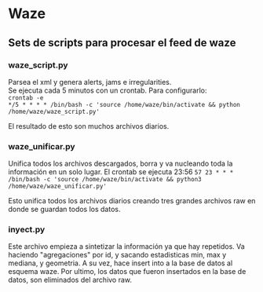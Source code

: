 # Waze
## Sets de scripts para procesar el feed de waze

### waze_script.py
Parsea el xml y genera alerts, jams e irregularities. <br>
Se ejecuta cada 5 minutos con un crontab. Para configurarlo:<br>
` crontab -e ` <br>
` */5 * * * * /bin/bash -c 'source /home/waze/bin/activate && python /home/waze/waze_script.py' ` <br>

El resultado de esto son muchos archivos diarios. 

### waze_unificar.py
Unifica todos los archivos descargados, borra y va nucleando toda la información en un solo lugar. El crontab se ejecuta 23:56
`57 23 * * * /bin/bash -c 'source /home/waze/bin/activate && python3 /home/waze/waze_unificar.py'`

Esto unifica todos los archivos diarios creando tres grandes archivos raw  en donde se guardan todos los datos.


### inyect.py
Este archivo empieza a sintetizar la información ya que hay repetidos. Va haciendo "agregaciones" por id, y sacando estadisticas min, max y mediana, y geometria.
A su vez, hace insert into a la base de datos al esquema waze.
Por ultimo, los datos que fueron insertados en la base de datos, son eliminados del archivo raw.

